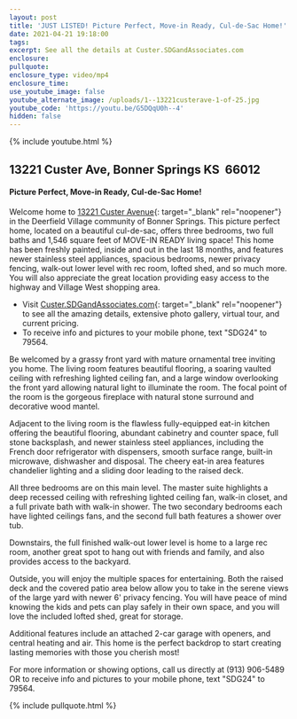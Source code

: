 ```yaml
---
layout: post
title: 'JUST LISTED! Picture Perfect, Move-in Ready, Cul-de-Sac Home!'
date: 2021-04-21 19:18:00
tags:
excerpt: See all the details at Custer.SDGandAssociates.com
enclosure:
pullquote:
enclosure_type: video/mp4
enclosure_time:
use_youtube_image: false
youtube_alternate_image: /uploads/1--13221custerave-1-of-25.jpg
youtube_code: 'https://youtu.be/G5DQqU0h--4'
hidden: false
---
```

{% include youtube.html %}

## 13221 Custer Ave, Bonner Springs KS&nbsp; 66012

#### Picture Perfect, Move-in Ready, Cul-de-Sac Home\!

Welcome home to [13221 Custer Avenue](http://custer.sdgandassociates.com){: target="_blank" rel="noopener"} in the Deerfield Village community of Bonner Springs. This picture perfect home, located on a beautiful cul-de-sac, offers three bedrooms, two full baths and 1,546 square feet of MOVE-IN READY living space\! This home has been freshly painted, inside and out in the last 18 months, and features newer stainless steel appliances, spacious bedrooms, newer privacy fencing, walk-out lower level with rec room, lofted shed, and so much more. You will also appreciate the great location providing easy access to the highway and Village West shopping area.

* Visit [Custer.SDGandAssociates.com](http://custer.sdgandassociates.com){: target="_blank" rel="noopener"} to see all the amazing details, extensive photo gallery, virtual tour, and current pricing.
* To receive info and pictures to your mobile phone, text "SDG24" to 79564.

Be welcomed by a grassy front yard with mature ornamental tree inviting you home. The living room features beautiful flooring, a soaring vaulted ceiling with refreshing lighted ceiling fan, and a large window overlooking the front yard allowing natural light to illuminate the room. The focal point of the room is the gorgeous fireplace with natural stone surround and decorative wood mantel.

Adjacent to the living room is the flawless fully-equipped eat-in kitchen offering the beautiful flooring, abundant cabinetry and counter space, full stone backsplash, and newer stainless steel appliances, including the French door refrigerator with dispensers, smooth surface range, built-in microwave, dishwasher and disposal. The cheery eat-in area features chandelier lighting and a sliding door leading to the raised deck.

All three bedrooms are on this main level. The master suite highlights a deep recessed ceiling with refreshing lighted ceiling fan, walk-in closet, and a full private bath with walk-in shower. The two secondary bedrooms each have lighted ceilings fans, and the second full bath features a shower over tub.

Downstairs, the full finished walk-out lower level is home to a large rec room, another great spot to hang out with friends and family, and also provides access to the backyard.

Outside, you will enjoy the multiple spaces for entertaining. Both the raised deck and the covered patio area below allow you to take in the serene views of the large yard with newer 6' privacy fencing. You will have peace of mind knowing the kids and pets can play safely in their own space, and you will love the included lofted shed, great for storage.&nbsp;

Additional features include an attached 2-car garage with openers, and central heating and air. This home is the perfect backdrop to start creating lasting memories with those you cherish most\!

For more information or showing options, call us directly at (913) 906-5489 OR to receive info and pictures to your mobile phone, text "SDG24" to 79564.

{% include pullquote.html %}
